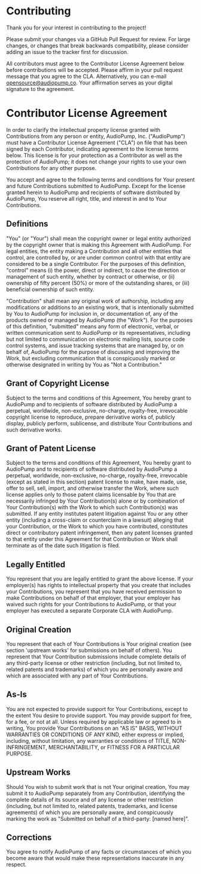 Contributing
============

Thank you for your interest in contributing to the project!

Please submit your changes via a GitHub Pull Request for review.  For large changes, or changes that break backwards compatibility, please consider adding an issue to the tracker first for discussion.

All contributors must agree to the Contributor License Agreement below before contributions will be accepted.  Please affirm in your pull request message that you agree to the CLA.  Alternatively, you can e-mail opensource@audiopump.co.  Your affirmation serves as your digital signature to the agreement.

# Contributor License Agreement

In order to clarify the intellectual property license granted with Contributions from any person or entity, AudioPump, Inc. ("AudioPump") must have a Contributor License Agreement ("CLA") on file that has been signed by each Contributor, indicating agreement to the license terms below. This license is for your protection as a Contributor as well as the protection of AudioPump; it does not change your rights to use your own Contributions for any other purpose.

You accept and agree to the following terms and conditions for Your present and future Contributions submitted to AudioPump. Except for the license granted herein to AudioPump and recipients of software distributed by AudioPump, You reserve all right, title, and interest in and to Your Contributions.

## Definitions

"You" (or "Your") shall mean the copyright owner or legal entity authorized by the copyright owner that is making this Agreement with AudioPump. For legal entities, the entity making a Contribution and all other entities that control, are controlled by, or are under common control with that entity are considered to be a single Contributor. For the purposes of this definition, "control" means (i) the power, direct or indirect, to cause the direction or management of such entity, whether by contract or otherwise, or (ii) ownership of fifty percent (50%) or more of the outstanding shares, or (iii) beneficial ownership of such entity.

"Contribution" shall mean any original work of authorship, including any modifications or additions to an existing work, that is intentionally submitted by You to AudioPump for inclusion in, or documentation of, any of the products owned or managed by AudioPump (the "Work"). For the purposes of this definition, "submitted" means any form of electronic, verbal, or written communication sent to AudioPump or its representatives, including but not limited to communication on electronic mailing lists, source code control systems, and issue tracking systems that are managed by, or on behalf of, AudioPump for the purpose of discussing and improving the Work, but excluding communication that is conspicuously marked or otherwise designated in writing by You as "Not a Contribution."

## Grant of Copyright License

Subject to the terms and conditions of this Agreement, You hereby grant to AudioPump and to recipients of software distributed by AudioPump a perpetual, worldwide, non-exclusive, no-charge, royalty-free, irrevocable copyright license to reproduce, prepare derivative works of, publicly display, publicly perform, sublicense, and distribute Your Contributions and such derivative works.

## Grant of Patent License

Subject to the terms and conditions of this Agreement, You hereby grant to AudioPump and to recipients of software distributed by AudioPump a perpetual, worldwide, non-exclusive, no-charge, royalty-free, irrevocable (except as stated in this section) patent license to make, have made, use, offer to sell, sell, import, and otherwise transfer the Work, where such license applies only to those patent claims licensable by You that are necessarily infringed by Your Contribution(s) alone or by combination of Your Contribution(s) with the Work to which such Contribution(s) was submitted. If any entity institutes patent litigation against You or any other entity (including a cross-claim or counterclaim in a lawsuit) alleging that your Contribution, or the Work to which you have contributed, constitutes direct or contributory patent infringement, then any patent licenses granted to that entity under this Agreement for that Contribution or Work shall terminate as of the date such litigation is filed.

## Legally Entitled

You represent that you are legally entitled to grant the above license. If your employer(s) has rights to intellectual property that you create that includes your Contributions, you represent that you have received permission to make Contributions on behalf of that employer, that your employer has waived such rights for your Contributions to AudioPump, or that your employer has executed a separate Corporate CLA with AudioPump.

## Original Creation

You represent that each of Your Contributions is Your original creation (see section 'upstream works' for submissions on behalf of others). You represent that Your Contribution submissions include complete details of any third-party license or other restriction (including, but not limited to, related patents and trademarks) of which you are personally aware and which are associated with any part of Your Contributions.

## As-Is

You are not expected to provide support for Your Contributions, except to the extent You desire to provide support. You may provide support for free, for a fee, or not at all. Unless required by applicable law or agreed to in writing, You provide Your Contributions on an "AS IS" BASIS, WITHOUT WARRANTIES OR CONDITIONS OF ANY KIND, either express or implied, including, without limitation, any warranties or conditions of TITLE, NON-INFRINGEMENT, MERCHANTABILITY, or FITNESS FOR A PARTICULAR PURPOSE.

## Upstream Works

Should You wish to submit work that is not Your original creation, You may submit it to AudioPump separately from any Contribution, identifying the complete details of its source and of any license or other restriction (including, but not limited to, related patents, trademarks, and license agreements) of which you are personally aware, and conspicuously marking the work as "Submitted on behalf of a third-party: [named here]".

## Corrections

You agree to notify AudioPump of any facts or circumstances of which you become aware that would make these representations inaccurate in any respect.


